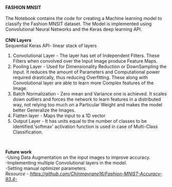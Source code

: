 **FASHION MNSIT**<br><br>
The Notebook contains the code for creating a Machine learning model to classify the Fashion MNSIT dataset.
The Model is implemented using Convolutional Neural Networks and the Keras deep learning API.<br><br>
**CNN Layers**<br>
Sequential Keras API- linear stack of layers
1. Convolutional Layer - The layer has set of Independent Filters. These Filters when convolved over the Input Image produce Feature Maps.
2. Pooling Layer -  Used for Dimensionality Reduction or DownSampling the Input. It reduces the amount of Parameters and Computational power required drastically, thus reducing Overfitting. These along with Convolutional layer are able to learn more Complex features of the Image.
3. Batch Normalization - Zero mean and Variance one is achieved. It scales down outliers and forces the network to learn features in a distributed way, not relying too much on a Particular Weight and makes the model better Generalize the Images.
4. Flatten layer - Maps the input to a 1D vector
5. Output Layer - It has units equal to the number of classes to be identified.'softmax' activation function is used in case of Multi-Class Classification.
<br>

**Future work**<br>
-Using Data Augmentation on the input images to improve accuracy.<br>
-Implementing multiple Convolutional layers in the model.<br>
-Setting manual optimizer parameters.<br>
*Resource  - https://github.com/Chinmayrane16/Fashion-MNIST-Accuracy-93.4-*
